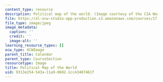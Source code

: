```yaml
---
content_type: resource
description: Political map of the world. (Image courtesy of the CIA World Fact Book.)
file: https://ol-ocw-studio-app-production.s3.amazonaws.com/courses/17-420-advances-in-international-relations-theory-spring-2003/9313e254543a11a906921cc43407461f_chp_political_world_map_2.jpg
file_type: image/jpeg
image_metadata:
  caption: ''
  credit: ''
  image-alt: ''
learning_resource_types: []
ocw_type: OCWImage
parent_title: Calendar
parent_type: CourseSection
resourcetype: Image
title: Political Map of the World
uid: 9313e254-543a-11a9-0692-1cc43407461f
---
```


